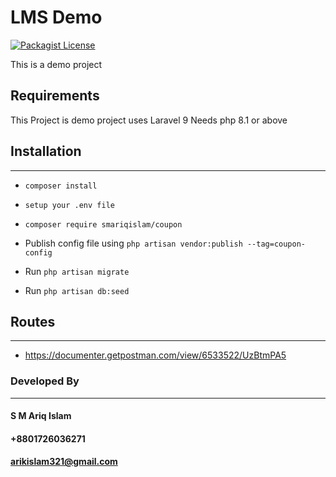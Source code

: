 # LMS Demo

[![Packagist License](https://poser.pugx.org/fruitcake/php-cors/license.png)](http://choosealicense.com/licenses/mit/)

This is a demo project

## Requirements

This Project is demo project uses Laravel 9 Needs php 8.1 or above

## Installation
- - - -
* `composer install`
* `setup your .env file`

* `composer require smariqislam/coupon`
* Publish config file using `php artisan vendor:publish --tag=coupon-config`

* Run `php artisan migrate`
* Run `php artisan db:seed`

## Routes ##
- - - -
* https://documenter.getpostman.com/view/6533522/UzBtmPA5


### Developed By ###
- - - -
#### S M Ariq Islam #### 
#### +8801726036271 ####
#### arikislam321@gmail.com ####

